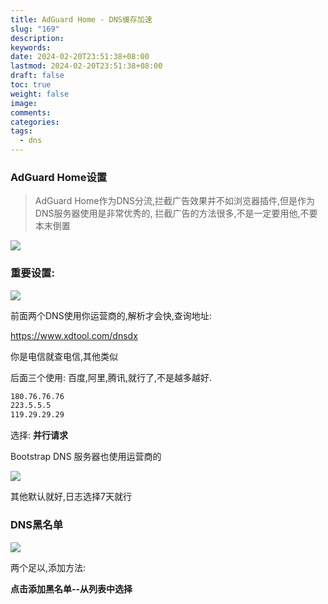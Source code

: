 ```yaml
---
title: AdGuard Home - DNS缓存加速
slug: "169"
description: 
keywords: 
date: 2024-02-20T23:51:38+08:00
lastmod: 2024-02-20T23:51:38+08:00
draft: false
toc: true
weight: false
image: 
comments: 
categories: 
tags:
  - dns
---
```

### AdGuard Home设置

>AdGuard Home作为DNS分流,拦截广告效果并不如浏览器插件,但是作为DNS服务器使用是非常优秀的, 拦截广告的方法很多,不是一定要用他,不要本末倒置

![](http://imgs.leshans.eu.org/2024/02/2025326830aaea9a9148a4c53f6038d9.webp)



### 重要设置:

![](http://imgs.leshans.eu.org/2024/02/310bec32651c467fd0a78a7eddaf5789.webp)

前面两个DNS使用你运营商的,解析才会快,查询地址:

https://www.xdtool.com/dnsdx

你是电信就查电信,其他类似


后面三个使用: 百度,阿里,腾讯,就行了,不是越多越好.

```bash
180.76.76.76
223.5.5.5
119.29.29.29
```

选择:  **并行请求**

Bootstrap DNS 服务器也使用运营商的

![](http://imgs.leshans.eu.org/2024/02/c7df89f161ab3684e437ea2e1a02aafd.webp)

其他默认就好,日志选择7天就行

### DNS黑名单

![](http://imgs.leshans.eu.org/2024/02/4c5f0dab72f701a3a31a6944ccd52ff5.webp)


两个足以,添加方法:

**点击添加黑名单--从列表中选择**


